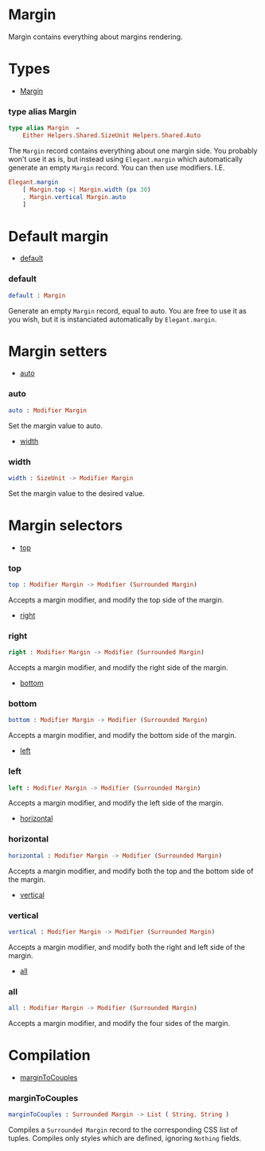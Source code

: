 # Margin

Margin contains everything about margins rendering.


# Types

- [Margin](#margin)

### **type alias Margin**
```elm
type alias Margin  =  
    Either Helpers.Shared.SizeUnit Helpers.Shared.Auto
```

The `Margin` record contains everything about one margin side.
You probably won't use it as is, but instead using `Elegant.margin`
which automatically generate an empty `Margin` record. You
can then use modifiers. I.E.

```elm
Elegant.margin
    [ Margin.top <| Margin.width (px 30)
    , Margin.vertical Margin.auto
    ]
```


# Default margin

- [default](#default)

### **default**
```elm
default : Margin

```

Generate an empty `Margin` record, equal to auto.
You are free to use it as you wish, but it is instanciated automatically by `Elegant.margin`.


# Margin setters

- [auto](#auto)

### **auto**
```elm
auto : Modifier Margin

```

Set the margin value to auto.
- [width](#width)

### **width**
```elm
width : SizeUnit -> Modifier Margin

```

Set the margin value to the desired value.


# Margin selectors

- [top](#top)

### **top**
```elm
top : Modifier Margin -> Modifier (Surrounded Margin)

```

Accepts a margin modifier, and modify the top side of the margin.
- [right](#right)

### **right**
```elm
right : Modifier Margin -> Modifier (Surrounded Margin)

```

Accepts a margin modifier, and modify the right side of the margin.
- [bottom](#bottom)

### **bottom**
```elm
bottom : Modifier Margin -> Modifier (Surrounded Margin)

```

Accepts a margin modifier, and modify the bottom side of the margin.
- [left](#left)

### **left**
```elm
left : Modifier Margin -> Modifier (Surrounded Margin)

```

Accepts a margin modifier, and modify the left side of the margin.
- [horizontal](#horizontal)

### **horizontal**
```elm
horizontal : Modifier Margin -> Modifier (Surrounded Margin)

```

Accepts a margin modifier, and modify both the top and the bottom side of the margin.
- [vertical](#vertical)

### **vertical**
```elm
vertical : Modifier Margin -> Modifier (Surrounded Margin)

```

Accepts a margin modifier, and modify both the right and left side of the margin.
- [all](#all)

### **all**
```elm
all : Modifier Margin -> Modifier (Surrounded Margin)

```

Accepts a margin modifier, and modify the four sides of the margin.


# Compilation

- [marginToCouples](#margintocouples)

### **marginToCouples**
```elm
marginToCouples : Surrounded Margin -> List ( String, String )

```

Compiles a `Surrounded Margin` record to the corresponding CSS list of tuples.
Compiles only styles which are defined, ignoring `Nothing` fields.

